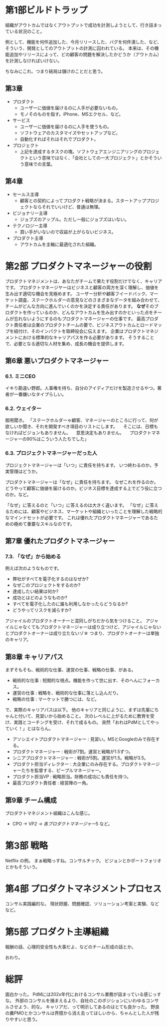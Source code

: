 # 第1部ビルドトラップ

組織がアウトカムではなくアウトプットで成功を計測しようとして、行き詰まっている状況のこと。

例として、機能を何件追加した、今月リリースした、バグを何件潰した、など、そういう、開発としてのアウトプットの計測に囚われている。
本来は、その機能追加やリリースによって、どの顧客の問題を解決したかどうか（アウトカム）を計測しなければいけない。

ちなみにこれ、つまり結局は儲けのことだと思う。

## 第3章

- プロダクト
  - ユーザーに価値を届けるのに人手が必要ないもの。
  - モノそのものを指す。iPhone、MSエクセル、など。
- サービス
  - ユーザーに価値を届けるのに人手を使うもの。
  - ソフトウェアのカスタマイズやセットアップなど。
  - 自動化すればそれはそれでプロダクト。
- プロジェクト
  - 上記を達成するタスクの塊。ソフトウェアエンジニアリングのプロジェクトという意味ではなく、「会社としての一大プロジェクト」とかそういう意味での言葉。

## 第4章

- セールス主導
  - 顧客との契約によってプロダクト戦略が決まる。スタートアッププロジェクトならそれでいいけど、普通は無理。
- ビジョナリー主導
  - ジョブズのアップル。ただし一般にジョブズはいない。
- テクノロジー主導
  - 買い手がいないので収益が上がらないビジネス。
- プロダクト主導
  - アウトカムを主軸に最適化された組織。

# 第2部 プロダクトマネージャーの役割

プロダクトマネジメントは、あなたがチームで果たす役割だけでなく、キャリアです。
プロダクトマネージヤーはビジネスと顧客の両方を深く理解し、価値を生み出す適切な機会を見極めます。
ユーザー分析や顧客フイードバック、マーケット調査、ステークホルダーの意見などのさまざまなデータを組み合わせて、チームがどんな方向に進んでいくのかを決定する責任があります。
**なぜ**そのプロダクトを作っているのか、どんなアウトカムを生み出すのかといった点をチームが忘れないようにするのもプロダクトマネージャーの仕事です。
最高プロダクト責任者は企業のプロダクトチームの要で、ビジネスアウトカムとロードマップを紐付け、そのインパクトを取締役会に伝えます。
企業はプロダクトマネジメントにおける標準的なキャリアパスを作る必要があります。
そうすることで、必要となる適切な人材を集め、成長の機会を提供します。

## 第6章 悪いプロダクトマネージャー

### 6.1. ミニCEO

イキり勘違い野郎。人事権を持ち、自分のアイディアだけを製造させるやつ。著者が一番嫌いなタイプらしい。

### 6.2. ウェイター

御用聞き。
「ステークホルダーゃ顧客、マネージャーのところに行って、何が欲しいか聞き、それを開発すべき項目のリストにします。
　そこには、日標もなければビジョンもありません。
　意思決定もありません。
　プロダクトマネージャーの90%はこういう人たちでした」

### 6.3. プロジェクトマネージャーだった人

プロジェクトマネージャーは「いつ」に責任を持ちます。
いつ終わるのか。予実管理はどうか。

プロダクトマネージャーは「なぜ」に責任を持ちます。
なぜこれを作るのか。どうやって顧客に価値を届けるのか。ビジネス目標を達成する上でどう役に立つのか。など。

「なぜ」に答えるのと「いつ」に答えるのは大きく違います。
「なぜ」に答えるためには、顧客やビジネス、マーケットや組織といったことを理解した戦略的なマインドセットが必要です。
これは優れたプロダクトマネージャーであるための極めて重要なスキルなのです。

## 第7章 優れたプロダクトマネージャー

### 7.3. 「なぜ」から始める

例えば次のようなものです。
- 弊社がすべてを電子化するのはなぜか?
- なぜこのプロジェクトをするのか?
- 達成したい結果は何か?
- 成功とはどのようなものか?
- すべてを電子化したのに誰も利用しなかったらどうなるか?
- どうやってリスクを減らすか?

アジャイルのプロダクトオーナーと混同しがちだから気をつけること。
アジャイルじゃなくてもプロダクトマネージャーは成り立つけど、アジャイルじゃないとプロダクトオーナーは成り立たないゾ☆
つまり、プロダクトオーナーは単独のキャリア。

## 第8章 キャリアパス

まずそもそも、戦術的な仕事、運営の仕事、戦略の仕事、がある。
- 戦術的な仕事 : 短期的な視点。機能を作って世に出す、そのへんにフォーカス。
- 運営の仕事 : 戦略を、戦術的な仕事に落とし込んだり。
- 戦略の仕事 : マーケットで勝つには、など。

で、実際のキャリアパスは以下。
他のキャリアと同じように、まずは先輩にちゃんと付いて、見習いから始めること。
次のレベルに上がるために教育を受け、実践とコーチングを受け、それで成るもの。
突然「おれはPdMとしてやっていく！」とはならん。

- アソシエイトプロダクトマネージャー : 見習い。MSとGoogleのみで存在する。
- プロダクトマネージャー : 戦術が7割。運営と戦略が1.5ずつ。
- シニアプロダクトマネージャー : 戦術が5割。運営が1.5。戦略が3.5。
- プロダクト担当ディレクター : 大企業にのみ存在する。プロダクトマネージャーたちを監督する、ピープルマネージャー。
- プロダクト担当VP : 戦略担当。財務の成功にも責任を持つ。
- 最高プロダクト責任者 : 経営陣の一角。

## 第9章 チーム構成

プロダクトマネジメント組織はこんな感じ。

- CPO → VP*2 → 各プロダクトマネージャー*5 など。

# 第3部 戦略

Netflix の例。
まぁ戦略っすね。コンサルチック。
ビジョンとかポートフォリオとかもそういう。

# 第4部 プロダクトマネジメントプロセス

コンサル実践編的な。
現状把握、問題確認、ソリューション考案と実験、などなど。

# 第5部 プロダクト主導組織

報酬の話、心理的安全性も大事だよ、などのチーム形成の話とか。

おわり。

# 総評

面白かった。
PdMには202x年代におけるコンサル業務が詰まっている感じっすな。
外部のコンサルを捕まえるより、自社のこのポジションにいわゆるコンサルさせよう、的な。
キャリアだ、って明示してあるのはとても良かった。
野良の糞PMOとかコンサルは界隈から消え去ってほしいから、ちゃんとした人が残りやすいと思う。